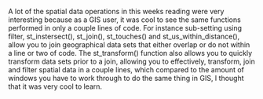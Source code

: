 A lot of the spatial data operations in this weeks reading were very interesting
because as a GIS user, it was cool to see the same functions performed in only a
couple lines of code. For instance sub-setting using filter, st_instersect(), 
st_join(), st_touches() and st_us_within_distance(), allow you to join geographical
data sets that either overlap or do not within a line or two of code. The 
st_transform() function also allows you to quickly transform data sets prior
to a join, allowing you to effectively, transform, join and filter spatial
data in a couple lines, which compared to the amount of windows you have to work
through to do the same thing in GIS, I thought that it was very cool to learn.